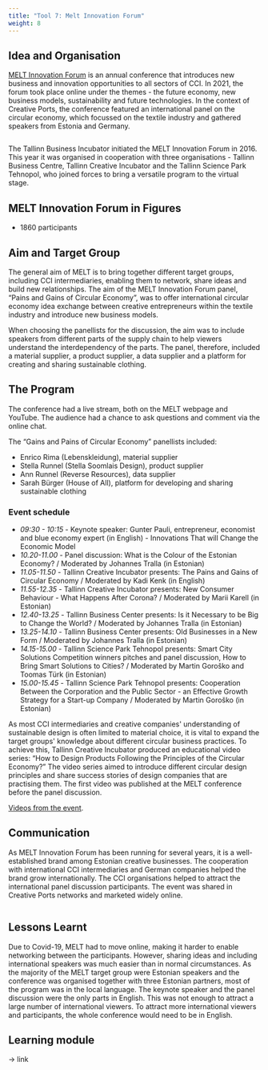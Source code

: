 ```yaml
---
title: "Tool 7: Melt Innovation Forum"
weight: 8
---
```


## Idea and Organisation

[MELT Innovation Forum](https://www.melt.ee) is an annual conference that introduces new business and innovation opportunities to all sectors of CCI. In 2021, the forum took place online under the themes - the future economy, new business models, sustainability and future technologies. In the context of Creative Ports, the conference featured an international panel on the circular economy, which focussed on the textile industry and gathered speakers from Estonia and Germany.

<img src="/assets/images/tool_7/tool7_1.png" alt="" />

The Tallinn Business Incubator initiated the MELT Innovation Forum in 2016. This year it was organised in cooperation with three organisations - Tallinn Business Centre, Tallinn Creative Incubator and the Tallinn Science Park Tehnopol, who joined forces to bring a versatile program to the virtual stage.
 
## MELT Innovation Forum in Figures
* 1860 participants
 
## Aim and Target Group

The general aim of MELT is to bring together different target groups, including CCI intermediaries, enabling them to network, share ideas and build new relationships. The aim of the MELT Innovation Forum panel, “Pains and Gains of Circular Economy”, was to offer international circular economy idea exchange between creative entrepreneurs within the textile industry and introduce new business models.

When choosing the panellists for the discussion, the aim was to include speakers from different parts of the supply chain to help viewers understand the interdependency of the parts. The panel, therefore, included a material supplier, a product supplier, a data supplier and a platform for creating and sharing sustainable clothing.

## The Program

The conference had a live stream, both on the MELT webpage and YouTube. The audience had a chance to ask questions and comment via the online chat.

The “Gains and Pains of Circular Economy” panellists included:

* Enrico Rima (Lebenskleidung), material supplier
* Stella Runnel (Stella Soomlais Design), product supplier
* Ann Runnel (Reverse Resources), data supplier
* Sarah Bürger (House of All), platform for developing and sharing sustainable clothing

### Event schedule

* _09:30 - 10:15_ - Keynote speaker: Gunter Pauli, entrepreneur, economist and blue economy expert (in English) - Innovations That will Change the Economic Model
* _10.20-11.00_ - Panel discussion: What is the Colour of the Estonian Economy? / Moderated by Johannes Tralla (in Estonian)
* _11.05-11.50_ - Tallinn Creative Incubator presents: The Pains and Gains of Circular Economy / Moderated by Kadi Kenk (in English)
* _11.55-12.35_ - Tallinn Creative Incubator presents: New Consumer Behaviour - What Happens After Corona? / Moderated by Marii Karell (in Estonian)
* _12.40-13.25_ - Tallinn Business Center presents: Is it Necessary to be Big to Change the World? / Moderated by Johannes Tralla (in Estonian)
* _13.25-14.10_ - Tallinn Business Center presents: Old Businesses in a New Form / Moderated by Johannes Tralla (in Estonian)
* _14.15-15.00_ - Tallinn Science Park Tehnopol presents: Smart City Solutions Competition winners pitches and panel discussion, How to Bring Smart Solutions to Cities? / Moderated by Martin Goroško and Toomas Türk (in Estonian)
* _15.00-15.45_ - Tallinn Science Park Tehnopol presents: Cooperation Between the Corporation and the Public Sector - an Effective Growth Strategy for a Start-up Company / Moderated by Martin Goroško (in Estonian)

As most CCI intermediaries and creative companies' understanding of sustainable design is often limited to material choice, it is vital to expand the target groups' knowledge about different circular business practices. To achieve this, Tallinn Creative Incubator produced an educational video series: “How to Design Products Following the Principles of the Circular Economy?” The video series aimed to introduce different circular design principles and share success stories of design companies that are practising them. The first video was published at the MELT conference before the panel discussion.

[Videos from the event](https://inkubaator.tallinn.ee/ringmajandus/).

## Communication

As MELT Innovation Forum has been running for several years, it is a well-established brand among Estonian creative businesses. The cooperation with international CCI intermediaries and German companies helped the brand grow internationally. The CCI organisations helped to attract the international panel discussion participants. The event was shared in Creative Ports networks and marketed widely online.

<img src="/assets/images/tool_7/tool7_2.jpg" alt="" />

## Lessons Learnt

Due to Covid-19, MELT had to move online, making it harder to enable networking between the participants. However, sharing ideas and including international speakers was much easier than in normal circumstances. As the majority of the MELT target group were Estonian speakers and the conference was organised together with three Estonian partners, most of the program was in the local language. The keynote speaker and the panel discussion were the only parts in English. This was not enough to attract a large number of international viewers. To attract more international viewers and participants, the whole conference would need to be in English.

## Learning module
-> link
